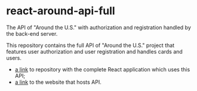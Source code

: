 # react-around-api-full
The API of "Around the U.S." with authorization and registration handled by the back-end server.

This repository contains the full API of "Around the U.S." project that features user authorization and user registration and handles cards and users.
* [a link](https://github.com/inndi/react-around-api-full.git)  to repository with the complete React application which uses this API;
* [a link](https://around-inna-spivakova.students.nomoredomainssbs.ru) to the website that hosts API.
